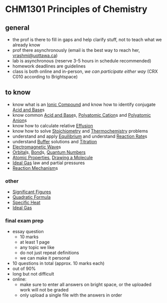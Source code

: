 # CHM1301 Principles of Chemistry

## general

- the prof is there to fill in gaps and help clarify stuff, not to teach what we already know
- prof there asynchronously (email is the best way to reach her, vrashmi@uottawa.ca)
- lab is asynchronous (reserve 3-5 hours in schedule recommended)
- homework deadlines are guidelines
- class is both online and in-person, *we can participate either way* (CRX C010 according to Brightspace)

## to know

- know what is an [Ionic Compound](Notes%20797754650f904ea69294e3a146c4d48f/Ionic%20Compound%203e249c4c15b44fe6a67d0ef692af5884.md) and know how to identify conjugate [Acid and Base](Notes%20797754650f904ea69294e3a146c4d48f/Acid%20and%20Base%207f0756ab520442c597b197155fa4062c.md)s
- know common [Acid and Base](Notes%20797754650f904ea69294e3a146c4d48f/Acid%20and%20Base%207f0756ab520442c597b197155fa4062c.md)s, [Polyatomic Cation](Notes%20797754650f904ea69294e3a146c4d48f/Polyatomic%20Cation%20dc6bfa2a484245a6bcbf512f7c3d123c.md)s and [Polyatomic Anion](Notes%20797754650f904ea69294e3a146c4d48f/Polyatomic%20Anion%200d435352f0e649f2bbe250a0b6004c48.md)s
- know how to calculate relative [Effusion](Notes%20797754650f904ea69294e3a146c4d48f/Effusion%209fa4e2e8321a4031ac340106edb2fdf4.md)
- know how to solve [Stoichiometry](Notes%20797754650f904ea69294e3a146c4d48f/Stoichiometry%20a398038171b54bd2ab9fe08da84b4c32.md) and [Thermochemistry](Notes%20797754650f904ea69294e3a146c4d48f/Thermochemistry%20087fa9b7ec174792ada1e94fb9b05a3a.md) problems
- understand and apply [Equilibrium](Notes%20797754650f904ea69294e3a146c4d48f/Equilibrium%20a8f9599f4a064c8b9f37ae20f90835c3.md) and understand [Reaction Rate](Notes%20797754650f904ea69294e3a146c4d48f/Reaction%20Rate%2015b549be89df4681b668a5c52d129a36.md)s
- understand [Buffer](Notes%20797754650f904ea69294e3a146c4d48f/Buffer%202b4195d93d3f49e9a749dfc58749802e.md) solutions and [Titration](Notes%20797754650f904ea69294e3a146c4d48f/Titration%20762f62478e8d40cd9b3d37618e0d5aa2.md)
- [Electromagnetic Wave](Notes%20797754650f904ea69294e3a146c4d48f/Electromagnetic%20Wave%209c989526af244e4f8d22ec72c535a026.md)s
- [Orbital](Notes%20797754650f904ea69294e3a146c4d48f/Orbital%2074492c814a0b487a8cda5b10fff8be03.md)s, [Bond](Notes%20797754650f904ea69294e3a146c4d48f/Bond%203e540ea0ab234eca9486d144a72f898e.md)s, [Quantum Numbers](Notes%20797754650f904ea69294e3a146c4d48f/Quantum%20Numbers%20d974cb98a52245e7b212aa7996ad502b.md)
- [Atomic Properties](Notes%20797754650f904ea69294e3a146c4d48f/Atomic%20Properties%20456d21da2f1e4083afad6684e4894e64.md), [Drawing a Molecule](Notes%20797754650f904ea69294e3a146c4d48f/Drawing%20a%20Molecule%201656b68fa32a4e1bbc645f1bccdfba4d.md)
- [Ideal Gas](Notes%20797754650f904ea69294e3a146c4d48f/Ideal%20Gas%205c4f3d38f82547718e4e6cf93752fb9f.md) law and partial pressures
- [Reaction Mechanism](Notes%20797754650f904ea69294e3a146c4d48f/Reaction%20Mechanism%20a3c426d2b5ff4b9e9b94e6ddbfed0215.md)s

### other

- [Significant Figures](Notes%20797754650f904ea69294e3a146c4d48f/Significant%20Figures%20da021e2555bf4f7ea8b1488a58c66385.md)
- [Quadratic Formula](Notes%20797754650f904ea69294e3a146c4d48f/Quadratic%20Formula%2013bea2fa271b46e2b2bbf9acf091309b.md)
- [Specific Heat](Notes%20797754650f904ea69294e3a146c4d48f/Specific%20Heat%209813cef918ef4b5fbee9419a59d216d5.md)
- [Ideal Gas](Notes%20797754650f904ea69294e3a146c4d48f/Ideal%20Gas%205c4f3d38f82547718e4e6cf93752fb9f.md)

### final exam prep

- essay question
    - 10 marks
    - at least 1 page
    - any topic we like
    - do not just repeat definitions
    - we can make it personal
- 10 questions in total (approx. 10 marks each)
- out of 90%
- long but not difficult
- online:
    - make sure to enter all answers on bright space, or the uploaded work will not be graded
    - only upload a single file with the answers in order